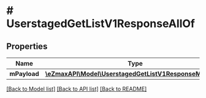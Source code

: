 # # UserstagedGetListV1ResponseAllOf

## Properties

Name | Type | Description | Notes
------------ | ------------- | ------------- | -------------
**mPayload** | [**\eZmaxAPI\Model\UserstagedGetListV1ResponseMPayload**](UserstagedGetListV1ResponseMPayload.md) |  |

[[Back to Model list]](../../README.md#models) [[Back to API list]](../../README.md#endpoints) [[Back to README]](../../README.md)
